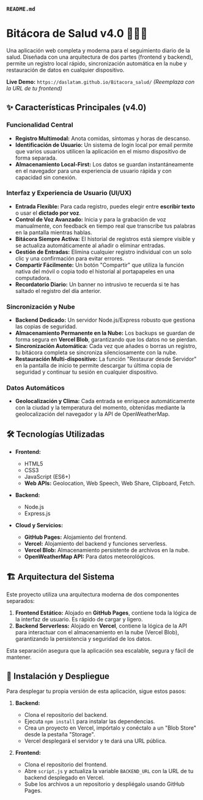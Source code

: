 ### `README.md`

# Bitácora de Salud v4.0 🍎🤒😴

Una aplicación web completa y moderna para el seguimiento diario de la salud. Diseñada con una arquitectura de dos partes (frontend y backend), permite un registro local rápido, sincronización automática en la nube y restauración de datos en cualquier dispositivo.

**Live Demo:** `https://daslatam.github.io/Bitacora_salud/` *(Reemplaza con la URL de tu frontend)*

## ✨ Características Principales (v4.0)

### Funcionalidad Central
* **Registro Multimodal:** Anota comidas, síntomas y horas de descanso.
* **Identificación de Usuario:** Un sistema de login local por email permite que varios usuarios utilicen la aplicación en el mismo dispositivo de forma separada.
* **Almacenamiento Local-First:** Los datos se guardan instantáneamente en el navegador para una experiencia de usuario rápida y con capacidad sin conexión.

### Interfaz y Experiencia de Usuario (UI/UX)
* **Entrada Flexible:** Para cada registro, puedes elegir entre **escribir texto** o usar el **dictado por voz**.
* **Control de Voz Avanzado:** Inicia y para la grabación de voz manualmente, con feedback en tiempo real que transcribe tus palabras en la pantalla mientras hablas.
* **Bitácora Siempre Activa:** El historial de registros está siempre visible y se actualiza automáticamente al añadir o eliminar entradas.
* **Gestión de Entradas:** Elimina cualquier registro individual con un solo clic y una confirmación para evitar errores.
* **Compartir Fácilmente:** Un botón "Compartir" que utiliza la función nativa del móvil o copia todo el historial al portapapeles en una computadora.
* **Recordatorio Diario:** Un banner no intrusivo te recuerda si te has saltado el registro del día anterior.

### Sincronización y Nube
* **Backend Dedicado:** Un servidor Node.js/Express robusto que gestiona las copias de seguridad.
* **Almacenamiento Permanente en la Nube:** Los backups se guardan de forma segura en **Vercel Blob**, garantizando que los datos no se pierdan.
* **Sincronización Automática:** Cada vez que añades o borras un registro, tu bitácora completa se sincroniza silenciosamente con la nube.
* **Restauración Multi-dispositivo:** La función "Restaurar desde Servidor" en la pantalla de inicio te permite descargar tu última copia de seguridad y continuar tu sesión en cualquier dispositivo.

### Datos Automáticos
* **Geolocalización y Clima:** Cada entrada se enriquece automáticamente con la ciudad y la temperatura del momento, obtenidas mediante la geolocalización del navegador y la API de OpenWeatherMap.

## 🛠️ Tecnologías Utilizadas

* **Frontend:**
    * HTML5
    * CSS3
    * JavaScript (ES6+)
    * **Web APIs:** Geolocation, Web Speech, Web Share, Clipboard, Fetch.

* **Backend:**
    * Node.js
    * Express.js

* **Cloud y Servicios:**
    * **GitHub Pages:** Alojamiento del frontend.
    * **Vercel:** Alojamiento del backend y funciones serverless.
    * **Vercel Blob:** Almacenamiento persistente de archivos en la nube.
    * **OpenWeatherMap API:** Para datos meteorológicos.

## 🏗️ Arquitectura del Sistema

Este proyecto utiliza una arquitectura moderna de dos componentes separados:

1.  **Frontend Estático:** Alojado en **GitHub Pages**, contiene toda la lógica de la interfaz de usuario. Es rápido de cargar y ligero.
2.  **Backend Serverless:** Alojado en **Vercel**, contiene la lógica de la API para interactuar con el almacenamiento en la nube (Vercel Blob), garantizando la persistencia y seguridad de los datos.

Esta separación asegura que la aplicación sea escalable, segura y fácil de mantener.

## 🚀 Instalación y Despliegue

Para desplegar tu propia versión de esta aplicación, sigue estos pasos:

1.  **Backend:**
    * Clona el repositorio del backend.
    * Ejecuta `npm install` para instalar las dependencias.
    * Crea un proyecto en Vercel, impórtalo y conéctalo a un "Blob Store" desde la pestaña "Storage".
    * Vercel desplegará el servidor y te dará una URL pública.

2.  **Frontend:**
    * Clona el repositorio del frontend.
    * Abre `script.js` y actualiza la variable `BACKEND_URL` con la URL de tu backend desplegado en Vercel.
    * Sube los archivos a un repositorio y despliégalo usando GitHub Pages.

    